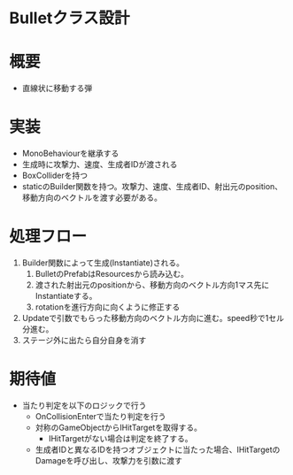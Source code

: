 # Bulletクラス設計


# 概要
- 直線状に移動する弾


# 実装
- MonoBehaviourを継承する
- 生成時に攻撃力、速度、生成者IDが渡される
- BoxColliderを持つ
- staticのBuilder関数を持つ。攻撃力、速度、生成者ID、射出元のposition、移動方向のベクトルを渡す必要がある。


# 処理フロー
1. Builder関数によって生成(Instantiate)される。
	1. BulletのPrefabはResourcesから読み込む。
	2. 渡された射出元のpositionから、移動方向のベクトル方向1マス先にInstantiateする。
	3. rotationを進行方向に向くように修正する
2. Updateで引数でもらった移動方向のベクトル方向に進む。speed秒で1セル分進む。
3. ステージ外に出たら自分自身を消す


# 期待値
- 当たり判定を以下のロジックで行う
	- OnCollisionEnterで当たり判定を行う
	- 対称のGameObjectからIHitTargetを取得する。
		- IHitTargetがない場合は判定を終了する。
	- 生成者IDと異なるIDを持つオブジェクトに当たった場合、IHitTargetのDamageを呼び出し、攻撃力を引数に渡す
